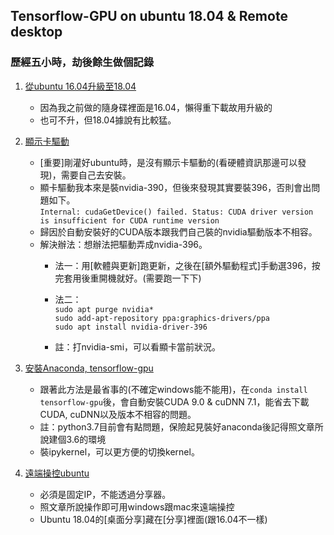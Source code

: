 ## Tensorflow-GPU on ubuntu 18.04 & Remote desktop
### 歷經五小時，劫後餘生做個記錄 <br>
1. [從ubuntu 16.04升級至18.04](https://reurl.cc/R1EAe) <br>
	- 因為我之前做的隨身碟裡面是16.04，懶得重下載故用升級的 <br>	
	- 也可不升，但18.04據說有比較猛。<br>

2.	[顯示卡驅動](https://reurl.cc/N6L7n) <br>
	- [重要]剛灌好ubuntu時，是沒有顯示卡驅動的(看硬體資訊那邊可以發現)，需要自己去安裝。<br>
	- 顯卡驅動我本來是裝nvidia-390，但後來發現其實要裝396，否則會出問題如下。<br>
	```Internal: cudaGetDevice() failed. Status: CUDA driver version is insufficient for CUDA runtime version```<br>
	- 歸因於自動安裝好的CUDA版本跟我們自己裝的nvidia驅動版本不相容。<br>
	- 解決辦法：想辦法把驅動弄成nvidia-396。<br>
		- 法一：用[軟體與更新]跑更新，之後在[額外驅動程式]手動選396，按完套用後重開機就好。(需要跑一下下)
		- 法二：<br>
```sudo apt purge nvidia*```<br>
```sudo add-apt-repository ppa:graphics-drivers/ppa```<br>
```sudo apt install nvidia-driver-396```		

		- 註：打nvidia-smi，可以看顯卡當前狀況。

3.	[安裝Anaconda, tensorflow-gpu](https://reurl.cc/e87KM) <br>
	- 跟著此方法是最省事的(不確定windows能不能用)，在```conda install tensorflow-gpu```後，會自動安裝CUDA 9.0 & cuDNN 7.1，能省去下載CUDA, cuDNN以及版本不相容的問題。
	- 註：python3.7目前會有點問題，保險起見裝好anaconda後記得照文章所說建個3.6的環境
	- 裝ipykernel，可以更方便的切換kernel。<br>

4.	[遠端操控ubuntu](https://reurl.cc/R1EAe) <br>
	- 必須是固定IP，不能透過分享器。
	- 照文章所說操作即可用windows跟mac來遠端操控
	- Ubuntu 18.04的[桌面分享]藏在[分享]裡面(跟16.04不一樣)
